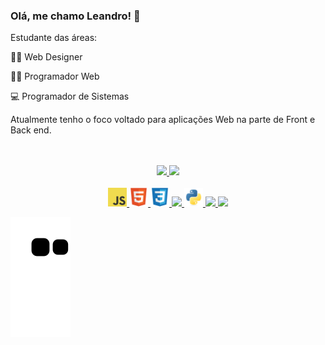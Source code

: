 ### Olá, me chamo Leandro! 👋
<div>
<p>Estudante das áreas:</p>
<p>👨‍🎨 Web Designer</p>
<p>👨‍💻 Programador Web </p>
<p>💻 Programador de Sistemas  </pr>
<p>Atualmente tenho o foco voltado para aplicações Web na parte de Front e Back end.</p>
  </div><br><br>
<div align="center">
  <a href="https://github.com/Leandro0O">
  <img height="180em" src="https://github-readme-stats.vercel.app/api?username=Leandro0O&show_icons=true&theme=chartreuse-dark&include_all_commits=true&count_private=true"/>
  <img height="180vh" src="https://github-readme-stats.vercel.app/api/top-langs/?username=Leandro0O&layout=compact&langs_count=7&theme=chartreuse-dark"/>  
</div><br>

<div align="center">
  <code><img height="30" src="https://raw.githubusercontent.com/github/explore/80688e429a7d4ef2fca1e82350fe8e3517d3494d/topics/javascript/javascript.png"></code>
  <code><img height="30" src="https://raw.githubusercontent.com/devicons/devicon/master/icons/html5/html5-original.svg"></code>
  <code><img height="30" src="https://raw.githubusercontent.com/devicons/devicon/master/icons/css3/css3-original.svg"></code>
  <code><img height="30"src="https://cdn.jsdelivr.net/gh/devicons/devicon/icons/bootstrap/bootstrap-original.svg"></code>
  <code><img height="30" src="https://raw.githubusercontent.com/devicons/devicon/master/icons/python/python-original.svg"></code>
  <code><img height="30" src="https://cdn.jsdelivr.net/gh/devicons/devicon/icons/php/php-original.svg"></code>
  <code><img height="30" src="https://cdn.jsdelivr.net/gh/devicons/devicon/icons/mysql/mysql-plain.svg"></code>
   
</div>
 
  

 ![Snake animation](https://github.com/Leandro0O/Leandro0O/blob/output/github-contribution-grid-snake.svg)

  
  
  
<!--
**Leandro0O/Leandro0O** is a ✨ _special_ ✨ repository because its `README.md` (this file) appears on your GitHub profile.

Here are some ideas to get you started:

- 🔭 I’m currently working on ...
- 🌱 I’m currently learning ...
- 👯 I’m looking to collaborate on ...
- 🤔 I’m looking for help with ...
- 💬 Ask me about ...
- 📫 How to reach me: ...
- 😄 Pronouns: ...
- ⚡ Fun fact: ...
-->
